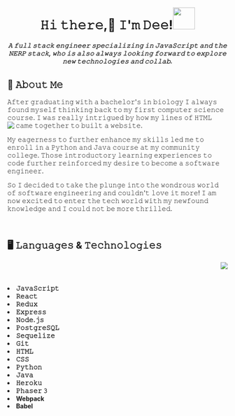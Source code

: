 <h1 align="center">𝙷𝚒 𝚝𝚑𝚎𝚛𝚎,👋 𝙸'𝚖 𝙳𝚎𝚎!<img src="https://media.giphy.com/media/mGcNjsfWAjY5AEZNw6/giphy.gif" width="50"></h1>

<h6 align="center"><b>𝙰 𝚏𝚞𝚕𝚕 𝚜𝚝𝚊𝚌𝚔 𝚎𝚗𝚐𝚒𝚗𝚎𝚎𝚛 𝚜𝚙𝚎𝚌𝚒𝚊𝚕𝚒𝚣𝚒𝚗𝚐 𝚒𝚗 𝙹𝚊𝚟𝚊𝚂𝚌𝚛𝚒𝚙𝚝 𝚊𝚗𝚍 𝚝𝚑𝚎 𝙽𝙴𝚁𝙿 𝚜𝚝𝚊𝚌𝚔, 𝚠𝚑𝚘 𝚒𝚜 𝚊𝚕𝚜𝚘 𝚊𝚕𝚠𝚊𝚢𝚜 𝚕𝚘𝚘𝚔𝚒𝚗𝚐 𝚏𝚘𝚛𝚠𝚊𝚛𝚍 𝚝𝚘 𝚎𝚡𝚙𝚕𝚘𝚛𝚎 𝚗𝚎𝚠 𝚝𝚎𝚌𝚑𝚗𝚘𝚕𝚘𝚐𝚒𝚎𝚜 𝚊𝚗𝚍 𝚌𝚘𝚕𝚕𝚊𝚋.</b></h6>

## :book: 𝙰𝚋𝚘𝚞𝚝 𝙼𝚎

<p>𝙰𝚏𝚝𝚎𝚛 𝚐𝚛𝚊𝚍𝚞𝚊𝚝𝚒𝚗𝚐 𝚠𝚒𝚝𝚑 𝚊 𝚋𝚊𝚌𝚑𝚎𝚕𝚘𝚛'𝚜 𝚒𝚗 𝚋𝚒𝚘𝚕𝚘𝚐𝚢 𝙸 𝚊𝚕𝚠𝚊𝚢𝚜 𝚏𝚘𝚞𝚗𝚍 𝚖𝚢𝚜𝚎𝚕𝚏 𝚝𝚑𝚒𝚗𝚔𝚒𝚗𝚐 𝚋𝚊𝚌𝚔 𝚝𝚘 𝚖𝚢 𝚏𝚒𝚛𝚜𝚝 𝚌𝚘𝚖𝚙𝚞𝚝𝚎𝚛 𝚜𝚌𝚒𝚎𝚗𝚌𝚎 𝚌𝚘𝚞𝚛𝚜𝚎. 𝙸 𝚠𝚊𝚜 𝚛𝚎𝚊𝚕𝚕𝚢 𝚒𝚗𝚝𝚛𝚒𝚐𝚞𝚎𝚍 𝚋𝚢 𝚑𝚘𝚠 𝚖𝚢 𝚕𝚒𝚗𝚎𝚜 𝚘𝚏 𝙷𝚃𝙼𝙻 𝚌𝚊𝚖𝚎 𝚝𝚘𝚐𝚎𝚝𝚑𝚎𝚛 𝚝𝚘 𝚋𝚞𝚒𝚕𝚝 𝚊 𝚠𝚎𝚋𝚜𝚒𝚝𝚎. 
<img src="https://media.giphy.com/media/L1R1tvI9svkIWwpVYr/giphy.gif" align="left">
  
𝙼𝚢 𝚎𝚊𝚐𝚎𝚛𝚗𝚎𝚜𝚜 𝚝𝚘 𝚏𝚞𝚛𝚝𝚑𝚎𝚛 𝚎𝚗𝚑𝚊𝚗𝚌𝚎 𝚖𝚢 𝚜𝚔𝚒𝚕𝚕𝚜 𝚕𝚎𝚍 𝚖𝚎 𝚝𝚘 𝚎𝚗𝚛𝚘𝚕𝚕 𝚒𝚗 𝚊 𝙿𝚢𝚝𝚑𝚘𝚗 𝚊𝚗𝚍 𝙹𝚊𝚟𝚊 𝚌𝚘𝚞𝚛𝚜𝚎 𝚊𝚝 𝚖𝚢 𝚌𝚘𝚖𝚖𝚞𝚗𝚒𝚝𝚢 𝚌𝚘𝚕𝚕𝚎𝚐𝚎. 𝚃𝚑𝚘𝚜𝚎 𝚒𝚗𝚝𝚛𝚘𝚍𝚞𝚌𝚝𝚘𝚛𝚢 𝚕𝚎𝚊𝚛𝚗𝚒𝚗𝚐 𝚎𝚡𝚙𝚎𝚛𝚒𝚎𝚗𝚌𝚎𝚜 𝚝𝚘 𝚌𝚘𝚍𝚎 𝚏𝚞𝚛𝚝𝚑𝚎𝚛 𝚛𝚎𝚒𝚗𝚏𝚘𝚛𝚌𝚎𝚍 𝚖𝚢 𝚍𝚎𝚜𝚒𝚛𝚎 𝚝𝚘 𝚋𝚎𝚌𝚘𝚖𝚎 𝚊 𝚜𝚘𝚏𝚝𝚠𝚊𝚛𝚎 𝚎𝚗𝚐𝚒𝚗𝚎𝚎𝚛.
  
𝚂𝚘 𝙸 𝚍𝚎𝚌𝚒𝚍𝚎𝚍 𝚝𝚘 𝚝𝚊𝚔𝚎 𝚝𝚑𝚎 𝚙𝚕𝚞𝚗𝚐𝚎 𝚒𝚗𝚝𝚘 𝚝𝚑𝚎 𝚠𝚘𝚗𝚍𝚛𝚘𝚞𝚜 𝚠𝚘𝚛𝚕𝚍 𝚘𝚏 𝚜𝚘𝚏𝚝𝚠𝚊𝚛𝚎 𝚎𝚗𝚐𝚒𝚗𝚎𝚎𝚛𝚒𝚗𝚐 𝚊𝚗𝚍 𝚌𝚘𝚞𝚕𝚍𝚗'𝚝 𝚕𝚘𝚟𝚎 𝚒𝚝 𝚖𝚘𝚛𝚎! 𝙸 𝚊𝚖 𝚗𝚘𝚠 𝚎𝚡𝚌𝚒𝚝𝚎𝚍 𝚝𝚘 𝚎𝚗𝚝𝚎𝚛 𝚝𝚑𝚎 𝚝𝚎𝚌𝚑 𝚠𝚘𝚛𝚕𝚍 𝚠𝚒𝚝𝚑 𝚖𝚢 𝚗𝚎𝚠𝚏𝚘𝚞𝚗𝚍 𝚔𝚗𝚘𝚠𝚕𝚎𝚍𝚐𝚎 𝚊𝚗𝚍 𝙸 𝚌𝚘𝚞𝚕𝚍 𝚗𝚘𝚝 𝚋𝚎 𝚖𝚘𝚛𝚎 𝚝𝚑𝚛𝚒𝚕𝚕𝚎𝚍.
</p>
<br>


## 🖥️ 𝙻𝚊𝚗𝚐𝚞𝚊𝚐𝚎𝚜 & 𝚃𝚎𝚌𝚑𝚗𝚘𝚕𝚘𝚐𝚒𝚎𝚜
<img src="https://im7.ezgif.com/tmp/ezgif-7-20e01bfede79.gif" align="right">
<br>
<br>
<br>
<li><b>𝙹𝚊𝚟𝚊𝚂𝚌𝚛𝚒𝚙𝚝</b></li>
<li><b>𝚁𝚎𝚊𝚌𝚝</b></li>
<li><b>𝚁𝚎𝚍𝚞𝚡</b></li>
<li><b>𝙴𝚡𝚙𝚛𝚎𝚜𝚜</b></li>
<li><b>𝙽𝚘𝚍𝚎.𝚓𝚜</b></li>
<li><b>𝙿𝚘𝚜𝚝𝚐𝚛𝚎𝚂𝚀𝙻</b></li>
<li><b>𝚂𝚎𝚚𝚞𝚎𝚕𝚒𝚣𝚎</b></li>
<li><b>𝙶𝚒𝚝</b></li>
<li><b>𝙷𝚃𝙼𝙻</b></li>
<li><b>𝙲𝚂𝚂</b></li>
<li><b>𝙿𝚢𝚝𝚑𝚘𝚗</b></li>
<li><b>𝙹𝚊𝚟𝚊</b></li>
<li><b>𝙷𝚎𝚛𝚘𝚔𝚞</b></li>
<li><b>𝙿𝚑𝚊𝚜𝚎𝚛 𝟹</b></li>
<li><b>Webpack</b></li>
<li><b>Babel</b></li>



<!--
**Dee-bugg/Dee-bugg** is a ✨ _special_ ✨ repository because its `README.md` (this file) appears on your GitHub profile.

Here are some ideas to get you started:

- 🔭 I’m currently working on ...
- 🌱 I’m currently learning ...
- 👯 I’m looking to collaborate on ...
- 🤔 I’m looking for help with ...
- 💬 Ask me about ...
- 📫 How to reach me: ...
- 😄 Pronouns: ...
- ⚡ Fun fact: ...
-->
